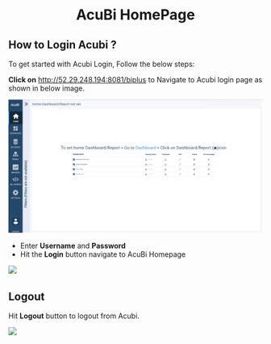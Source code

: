 



<center><h1>AcuBi HomePage</h1></center>

## How to Login Acubi ?

To get started with Acubi Login, Follow the below steps:

**Click on**  http://52.29.248.194:8081/biplus  to Navigate to Acubi login page as shown in below image.

![enter image description here](https://raw.githubusercontent.com/sv18042016/fp1/bb5d4c9f6814109a9645827e267e716c0d044c2a/images/New_version5/Homepage_v5.png)

-  Enter  **Username** and **Password**
- Hit the  **Login** button navigate to AcuBi  Homepage

![
](https://raw.githubusercontent.com/sv18042016/fp1/master/images/New_version5/Homepage_v5.png)

## Logout

Hit **Logout** button to logout from Acubi.

![
](https://raw.githubusercontent.com/sv18042016/fp1/master/images/New_version5/UD_Logout.png)

<!--stackedit_data:
eyJoaXN0b3J5IjpbMTczMjY2OTY5NSwtNDQzMDE2NjQyLDI3Mz
E3MTY3Nyw0MzU4ODk5OTcsMTA5NzMxOTE5NywtOTE4NDczOTk1
LC0yMDA1MTY3MTE1LDI3ODYyMDc4MywtMTE4NDg0OTc3Nl19
-->